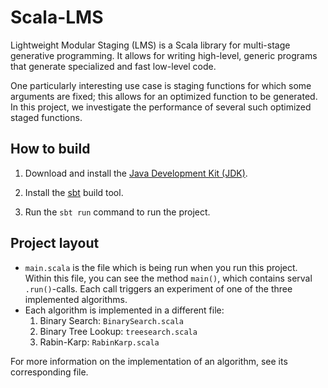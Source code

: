 # Scala-LMS

Lightweight Modular Staging (LMS) is a Scala library for multi-stage generative programming. It allows for writing high-level, generic programs that generate specialized and fast low-level code.

One particularly interesting use case is staging functions for which some arguments are fixed; this allows for an optimized function to be generated. In this project, we investigate the performance of several such optimized staged functions.

## How to build

1. Download and install the [Java Development Kit (JDK)](http://www.oracle.com/technetwork/java/javase/downloads/index.html).

2. Install the [sbt](http://www.scala-sbt.org/) build tool.

3. Run the `sbt run` command to run the project.

## Project layout

- `main.scala` is the file which is being run when you run this project. 
  Within this file, you can see the method `main()`, which contains serval `.run()`-calls. 
  Each call triggers an experiment of one of the three implemented algorithms. 
- Each algorithm is implemented in a different file:
    1. Binary Search:       `BinarySearch.scala`
    2. Binary Tree Lookup:  `treesearch.scala`
    3. Rabin-Karp:          `RabinKarp.scala`

For more information on the implementation of an algorithm, see its corresponding file.

